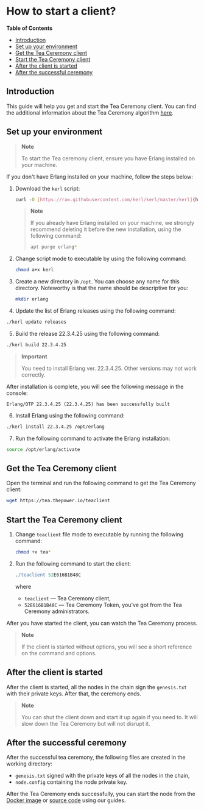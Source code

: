 # How to start a client?

**Table of Contents**

   - [Introduction](#introduction)
   - [Set up your environment](#set-up-your-environment)
   - [Get the Tea Ceremony client](#get-the-tea-ceremony-client)
   - [Start the Tea Ceremony client](#start-the-tea-ceremony-client)
   - [After the client is started](#after-the-client-is-started)
   - [After the successful ceremony](#after-the-successful-ceremony)

## Introduction

This guide will help you get and start the Tea Ceremony client. You can find the additional information about the Tea Ceremony algorithm [here](../Explore/technology/10-tea-ceremony.md).

## Set up your environment

> **Note**
>
> To start the Tea ceremony client, ensure you have Erlang installed on your machine.

If you don't have Erlang installed on your machine, follow the steps below:

1.  Download the `kerl` script:

    ```bash
    curl -O [https://raw.githubusercontent.com/kerl/kerl/master/kerl](https://raw.githubusercontent.com/kerl/kerl/master/kerl)
    ```
    
    > **Note**
    >
    > If you already have Erlang installed on your machine, we strongly recommend deleting it before the new installation, using the following command:
    >
    > ```bash
    > apt purge erlang*
    > ```

2. Change script mode to executable by using the following command:

    ```bash
    chmod a+x kerl
    ```
   
3. Create a new directory in `/opt`. You can choose any name for this directory. Noteworthy is that the name should be descriptive for you:

   ```bash
   mkdir erlang
   ```

4. Update the list of Erlang releases using the following command:

```bash
./kerl update releases
```

5. Build the release 22.3.4.25 using the following command:

```bash
./kerl build 22.3.4.25
```

> **Important**
>
> You need to install Erlang ver. 22.3.4.25. Other versions may not work correctly.

After installation is complete, you will see the following message in the console:

```text
Erlang/OTP 22.3.4.25 (22.3.4.25) has been successfully built
```

6. Install Erlang using the following command:

```bash
./kerl install 22.3.4.25 /opt/erlang
```

7. Run the following command to activate the Erlang installation:

```bash
source /opt/erlang/activate
```

## Get the Tea Ceremony client

Open the terminal and run the following command to get the Tea Ceremony client:

```bash
wget https://tea.thepower.io/teaclient
```

## Start the Tea Ceremony client

1. Change `teaclient` file mode to executable by running the following command:

   ```bash
   chmod +x tea*
   ```

2. Run the following command to start the client:

   ```erlang
   ./teaclient 52E616B1B48C
   ```

   where

   - `teaclient` — Tea Ceremony client,
   - `52E616B1B48C` — Tea Ceremony Token, you've got from the Tea Ceremony administrators.

After you have started the client, you can watch the Tea Ceremony process.

> **Note**
>
> If the client is started without options, you will see a short reference on the command and options.

## After the client is started

After the client is started, all the nodes in the chain sign the `genesis.txt` with their private keys. After that, the ceremony ends.

> **Note**
>
> You can shut the client down and start it up again if you need to. It will slow down the Tea Ceremony but will not disrupt it.

## After the successful ceremony

After the successful tea ceremony, the following files are created in the working directory:

- `genesis.txt` signed with the private keys of all the nodes in the chain,
- `node.config` containing the node private key.

After the Tea Ceremony ends successfully, you can start the node from the [Docker image](build-and-start-a-node/04-startingTpNode_docker.md) or [source code](build-and-start-a-node/05-startingTpNode_source.md) using our guides.